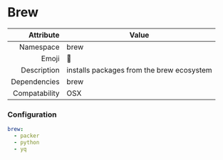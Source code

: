 # Brew

| Attribute     | Value                                     |
|--------------:|-------------------------------------------|
| Namespace     | brew                                      |
| Emoji         | 🍺                                        |
| Description   | installs packages from the brew ecosystem |
| Dependencies  | brew                                      |
| Compatability | OSX                                       |

### Configuration
```yml
brew:
  - packer	
  - python
  - yq
```
